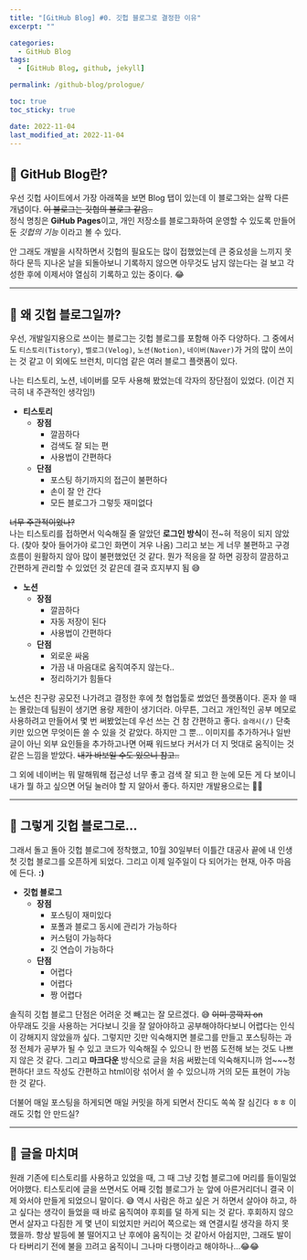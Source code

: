 ```yaml
---
title: "[GitHub Blog] #0. 깃헙 블로그로 결정한 이유"
excerpt: ""

categories:
  - GitHub Blog
tags:
  - [GitHub Blog, github, jekyll]

permalink: /github-blog/prologue/

toc: true
toc_sticky: true

date: 2022-11-04
last_modified_at: 2022-11-04
---
```

 
## 👻 GitHub Blog란?
우선 깃헙 사이트에서 가장 아래쪽을 보면 Blog 탭이 있는데 이 블로그와는 살짝 다른 개념이다. ~~이 블로그는 깃헙의 블로그 같음..~~   
정식 명칭은 **GiHub Pages**이고, 개인 저장소를 블로그화하여 운영할 수 있도록 만들어 둔 _깃헙의 기능_ 이라고 볼 수 있다.   

안 그래도 개발을 시작하면서 깃헙의 필요도는 많이 접했었는데 큰 중요성을 느끼지 못하다 문득 지나온 날을 되돌아보니 기록하지 않으면 아무것도 남지 않는다는 걸 보고 각성한 후에 이제서야 열심히 기록하고 있는 중이다. 😂

***

## 👻 왜 깃헙 블로그일까?
우선, 개발일지용으로 쓰이는 블로그는 깃헙 블로그를 포함해 아주 다양하다. 그 중에서도 ```티스토리(Tistory)```, ```벨로그(Velog)```, ```노션(Notion)```, ```네이버(Naver)```가 거의 많이 쓰이는 것 같고 이 외에도 브런치, 미디엄 같은 여러 블로그 플랫폼이 있다.   

나는 티스토리, 노션, 네이버를 모두 사용해 봤었는데 각자의 장단점이 있었다. (이건 지극히 내 주관적인 생각임!)   

- **티스토리**
    - **장점**
        - 깔끔하다
        - 검색도 잘 되는 편
        - 사용법이 간편하다
    - **단점**
        - 포스팅 하기까지의 접근이 불편하다
        - 손이 잘 안 간다
        - 모든 블로그가 그렇듯 재미없다

~~너무 주관적이었나?~~   
나는 티스토리를 접하면서 익숙해질 줄 알았던 **로그인 방식**이 전~혀 적응이 되지 않았다. (찾아 찾아 들어가야 로그인 화면이 겨우 나옴) 그리고 보는 게 너무 불편하고 구경 흐름이 원활하지 않아 많이 불편했었던 것 같다. 뭔가 적응을 잘 하면 굉장히 깔끔하고 간편하게 관리할 수 있었던 것 같은데 결국 흐지부지 됨 😅

- **노션**
    - **장점**
        - 깔끔하다
        - 자동 저장이 된다
        - 사용법이 간편하다
    - **단점**
        - 외로운 싸움
        - 가끔 내 마음대로 움직여주지 않는다..
        - 정리하기가 힘들다

노션은 친구랑 공모전 나가려고 결정한 후에 첫 협업툴로 썼었던 플랫폼이다. 혼자 쓸 때는 몰랐는데 팀원이 생기면 용량 제한이 생기더라. 아무튼, 그러고 개인적인 공부 메모로 사용하려고 만들어서 몇 번 써봤었는데 우선 쓰는 건 참 간편하고 좋다. ```슬래시(/)``` 단축키만 있으면 무엇이든 쓸 수 있을 것 같았다. 하지만 그 뿐... 이미지를 추가하거나 일반 글이 아닌 외부 요인들을 추가하고나면 어째 워드보다 커서가 더 지 멋대로 움직이는 것 같은 느낌을 받았다. ~~내가 바보일 수도 있으니 참고..~~

그 외에 네이버는 뭐 말해뭐해 접근성 너무 좋고 검색 잘 되고 한 눈에 모든 게 다 보이니 내가 뭘 하고 싶으면 어딜 눌러야 할 지 알아서 좋다. 하지만 개발용으로는 🙅‍♀️

***

## 👻 그렇게 깃헙 블로그로...
그래서 돌고 돌아 깃헙 블로그에 정착했고, 10월 30일부터 이틀간 대공사 끝에 내 인생 첫 깃헙 블로그를 오픈하게 되었다. 그리고 이제 일주일이 다 되어가는 현재, 아주 마음에 든다. **:)**

- **깃헙 블로그**
    - **장점**
        - 포스팅이 재미있다
        - 포폴과 블로그 동시에 관리가 가능하다
        - 커스텀이 가능하다
        - 깃 연습이 가능하다
    - **단점**
        - 어렵다
        - 어렵다
        - 짱 어렵다

솔직히 깃헙 블로그 단점은 어려운 것 빼고는 잘 모르겠다. 😅 ~~이미 콩깍지 on~~   
아무래도 깃을 사용하는 거다보니 깃을 잘 알아야하고 공부해야하다보니 어렵다는 인식이 강해지지 않았을까 싶다. 그렇지만 깃만 익숙해지면 블로그를 만들고 포스팅하는 과정 전체가 공부가 될 수 있고 코드가 익숙해질 수 있으니 한 번쯤 도전해 보는 것도 나쁘지 않은 것 같다. 그리고 **마크다운** 방식으로 글을 처음 써봤는데 익숙해지니까 엄~~~청 편하다! 코드 작성도 간편하고 html이랑 섞어서 쓸 수 있으니까 거의 모든 표현이 가능한 것 같다.

더불어 매일 포스팅을 하게되면 매일 커밋을 하게 되면서 잔디도 쏙쏙 잘 심긴다 ㅎㅎ 이래도 깃헙 안 만드실?

***

## 👻 글을 마치며
원래 기존에 티스토리를 사용하고 있었을 때, 그 때 그냥 깃헙 블로그에 머리를 들이밀었어야했다. 티스토리에 글을 쓰면서도 어째 깃헙 블로그가 눈 앞에 아른거리더니 결국 이제 와서야 만들게 되었으니 말이다. 😅 역시 사람은 하고 싶은 거 하면서 살아야 하고, 하고 싶다는 생각이 들었을 때 바로 움직여야 후회를 덜 하게 되는 것 같다. 후회하지 않으면서 살자고 다짐한 게 몇 년이 되었지만 커리어 쪽으로는 왜 연결시킬 생각을 하지 못 했을까. 항상 발등에 불 떨어지고 난 후에야 움직이는 것 같아서 아쉽지만, 그래도 발이 다 타버리기 전에 불을 끄려고 움직이니 그나마 다행이라고 해야하나...😂😂